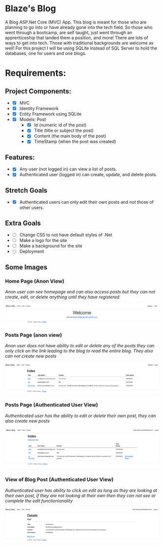 # Blaze's Blog #

A Blog ASP.Net Core (MVC) App. This blog is meant for those who are planning to go into or have already gone into the tech field.
So those who went through a bootcamp, are self taught, just went through an apprenticeship that landed them a position, and more! There are lots of ways to get into tech.
Those with traditional backgrounds are welcome as well! For this project I will be using SQLite instead of SQL Server to hold the databases, one for users and one blogs.

# Requirements: #
## Project Components: ##
* -[x] MVC 
* -[x] Identity Framework 
* -[x] Entity Framework using SQLite
* -[x] Models: Post
    *  -[x] Id (numeric id of the post)
    * -[x] Title (title or subject the post)
    * -[x] Content (the main body of the post)
    * -[x] TimeStamp (when the post was created)
## Features: ##
* -[x] Any user (not logged in) can view a list of posts.
* -[x] Authenticated user (logged in) can create, update, and delete posts.

## Stretch Goals ##
* -[x] Authenticated users can only edit their own posts and not those of other users.

## Extra Goals ##
* -[ ] Change CSS to not have default styles of .Net
* -[ ] Make a logo for the site
* -[ ] Make a background for the site
* -[ ] Deployment

## Some Images ##

### Home Page (Anon View) ###
*Anon user can see homepage and can also access posts but they can not create, edit, or delete anything until they have registered*

![HomePage](https://github.com/dustinguichet/BlazesBlog/blob/main/Home%20Screen%20-%20No%20Login.png)

### Posts Page (anon view) ###
*Anon user does not have ability to edit or delete any of the posts they can only click on the link leading to the blog to read the entire blog. They also can not create
new posts*

![AnonViewsPosts](https://github.com/dustinguichet/BlazesBlog/blob/main/Posts-%20Anon%20View.png)

### Posts Page (Authenticated User View) ###
*Authenticated user has the ability to edit or delete their own post, they can also create new posts*

![Userviewpost](https://github.com/dustinguichet/BlazesBlog/blob/main/Posts.png)

### View of Blog Post (Authenticated User View) ###
*Authenticated user has ability to click on edit as long as they are looking at their own post, if they are not looking at their own then they can not see or complete the edit
functionionality*

![Usersviewdetails](https://github.com/dustinguichet/BlazesBlog/blob/main/Details.png)
